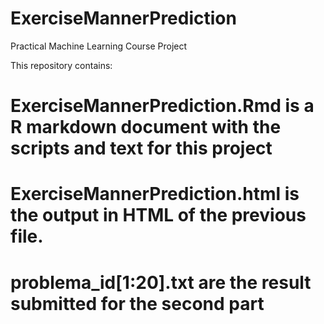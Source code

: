 # ExerciseMannerPrediction
Practical Machine Learning Course Project

This repository contains:

# ExerciseMannerPrediction.Rmd is a R markdown document with the scripts and text for this project
# ExerciseMannerPrediction.html is the output in HTML of the previous file.
# problema_id[1:20].txt are the result submitted for the second part
